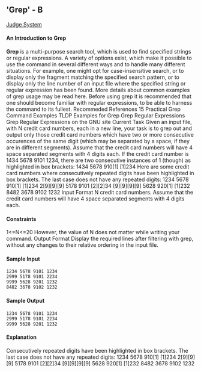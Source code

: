 ## 'Grep' - B

[Judge System](https://www.hackerrank.com/challenges/text-processing-in-linux-the-grep-command-5/problem)

#### An Introduction to Grep

**Grep** is a multi-purpose search tool, which is used to find specified strings or regular expressions. A variety of options exist, which make it possible to use the command in several different ways and to handle many different situations. For example, one might opt for case-insensitive search, or to display only the fragment matching the specified search pattern, or to display only the line number of an input file where the specified string or regular expression has been found.
More details about common examples of grep usage may be read here.
Before using grep it is recommended that one should become familiar with regular expressions, to be able to harness the command to its fullest.
Recommeded References 
15 Practical Grep Command Examples 
TLDP Examples for Grep 
Grep Regular Expressions 
Grep Regular Expressions on the GNU site
Current Task
Given an input file, with N credit card numbers, each in a new line, your task is to grep out and output only those credit card numbers which have two or more consecutive occurences of the same digit (which may be separated by a space, if they are in different segments). Assume that the credit card numbers will have 4 space separated segments with 4 digits each.
If the credit card number is 1434 5678 9101 1234, there are two consecutive instances of 1 (though) as highlighted in box brackets: 1434 5678 910[1] [1]234
Here are some credit card numbers where consecutively repeated digits have been highlighted in box brackets. The last case does not have any repeated digits: 1234 5678 910[1] [1]234 
2[9][9][9] 5178 9101 [2][2]34 
[9][9][9][9] 5628 920[1] [1]232 
8482 3678 9102 1232
Input Format
N credit card numbers. Assume that the credit card numbers will have 4 space separated segments with 4 digits each.

#### Constraints 

1<=N<=20
However, the value of N does not matter while writing your command.
Output Format
Display the required lines after filtering with grep, without any changes to their relative ordering in the input file.

#### Sample Input

```
1234 5678 9101 1234  
2999 5178 9101 2234  
9999 5628 9201 1232  
8482 3678 9102 1232
```

#### Sample Output

```
1234 5678 9101 1234  
2999 5178 9101 2234  
9999 5628 9201 1232
```

#### Explanation

Consecutively repeated digits have been highlighted in box brackets. The last case does not have any repeated digits: 1234 5678 910[1] [1]234 
2[9][9][9] 5178 9101 [2][2]34 
[9][9][9][9] 5628 920[1] [1]232 
8482 3678 9102 1232
